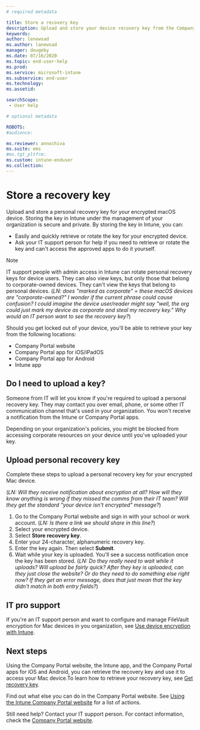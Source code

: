```yaml
---
# required metadata

title: Store a recovery key   
description: Upload and store your device recovery key from the Company Portal website.   
keywords:
author: lenewsad
ms.author: lanewsad
manager: dougeby
ms.date: 07/16/2020
ms.topic: end-user-help
ms.prod:
ms.service: microsoft-intune
ms.subservice: end-user
ms.technology:
ms.assetid:

searchScope:
 - User help

# optional metadata

ROBOTS:  
#audience:

ms.reviewer: annochiva
ms.suite: ems
#ms.tgt_pltfrm:
ms.custom: intune-enduser
ms.collection: 
---
```


# Store a recovery key 

Upload and store a personal recovery key for your encrypted macOS device. Storing the key in Intune under the management of your organization is secure and private. By storing the key in Intune, you can:

* Easily and quickly retrieve or rotate the key for your encrypted device. 
* Ask your IT support person for help if you need to retrieve or rotate the key and can't access the approved apps to do it yourself.

> [!NOTE]
> IT support people with admin access in Intune can rotate personal recovery keys for device users. They can also view keys, but only those that belong to corporate-owned devices. They can't view the keys that belong to personal devices. (*LN: does "marked as corporate" = these macOS devices are "corporate-owned?" I wonder if the current phrase could cause confusion? I could imagine the device user/reader might say "well, the org could just mark my device as corporate and steal my recovery key." Why would an IT person want to see the recovery key?*) 

Should you get locked out of your device, you'll be able to retrieve your key from the following locations:
   
- Company Portal website
- Company Portal app for iOS/iPadOS 
- Company Portal app for Android
- Intune app


## Do I need to upload a key?
Someone from IT will let you know if you're required to upload a personal recovery key. They may contact you over email, phone, or some other IT communication channel that's used in your organization. You won't receive a notification from the Intune or Company Portal apps. 

Depending on your organization's policies, you might be blocked from accessing corporate resources on your device until you've uploaded your key.  

## Upload personal recovery key 
Complete these steps to upload a personal recovery key for your encrypted Mac device.

 (*LN: Will they receive  notification about encryption at all? How will they know anything is wrong if they missed the comms from their IT team? Will they get the standard "your device isn't encrypted" message?*)


1. Go to the Company Portal website and sign in with your school or work account.  (*LN: Is there a link we should share in this line?*)
2. Select your encrypted device.
3. Select **Store recovery key**. 
4. Enter your 24-character, alphanumeric recovery key. 
5. Enter the key again. Then select **Submit**. 
6. Wait while your key is uploaded. You'll see a success notification once the key has been stored.  (*LN: Do they really need to wait while it uploads? Will upload be fairly quick? After they key is uploaded, can they just close the website? Or do they need to do something else right now? If they get an error message, does that just mean that the key didn't match in both entry fields?*) 


## IT pro support

If you're an IT support person and want to configure and manage FileVault encryption for Mac devices in you organization, see [Use device encryption with Intune](/intune/protect/encrypt-devices).

## Next steps

Using the Company Portal website, the Intune app, and the Company Portal apps for iOS and Android, you can retrieve the recovery key and use it to access your Mac device.To learn how to retrieve your recovery key, see [Get recovery key](get-recovery-key-cpweb.md).

Find out what else you can do in the Company Portal website. See [Using the Intune Company Portal website](using-the-intune-company-portal-website.md) for a list of actions.  

Still need help? Contact your IT support person. For contact information, check the [Company Portal website](https://go.microsoft.com/fwlink/?linkid=2010980).  

